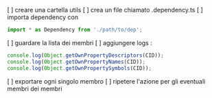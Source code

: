 [ ] creare una cartella utils
[ ] crea un file chiamato <nomepackaging>.dependency.ts
[ ] importa dependency con

```js
import * as Dependency from './path/to/dep';
```

[ ] guardare la lista dei membri
[ ] aggiungere logs :

```js
console.log(Object.getOwnPropertyDescriptors(CID));
console.log(Object.getOwnPropertyNames(CID));
console.log(Object.getOwnPropertySymbols(CID));
```

[ ] exportare ogni singolo membro
[ ] ripetere l'azione per gli eventuali membri dei membri
